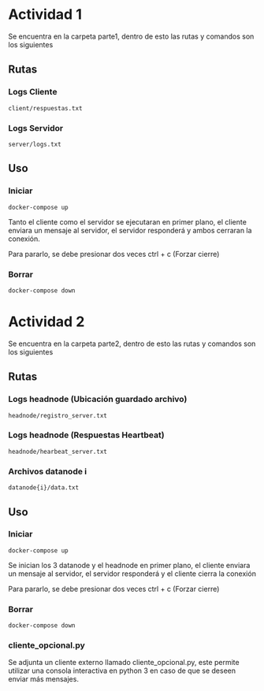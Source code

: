 # Actividad 1

Se encuentra en la carpeta parte1, dentro de esto las rutas y comandos son los siguientes

## Rutas

### Logs Cliente

    client/respuestas.txt

### Logs Servidor

    server/logs.txt

## Uso

### Iniciar

    docker-compose up

Tanto el cliente como el servidor se ejecutaran en primer plano, el cliente enviara un mensaje al servidor, el servidor responderá y ambos cerraran la conexión.

Para pararlo, se debe presionar dos veces ctrl + c (Forzar cierre)

### Borrar

    docker-compose down

# Actividad 2

Se encuentra en la carpeta parte2, dentro de esto las rutas y comandos son los siguientes

## Rutas

### Logs headnode (Ubicación guardado archivo)

    headnode/registro_server.txt

### Logs headnode (Respuestas Heartbeat)

    headnode/hearbeat_server.txt

### Archivos datanode i

    datanode{i}/data.txt

## Uso

### Iniciar

    docker-compose up

Se inician los 3 datanode y el headnode en primer plano, el cliente enviara un mensaje al servidor, el servidor responderá y el cliente cierra la conexión

Para pararlo, se debe presionar dos veces ctrl + c (Forzar cierre)

### Borrar

    docker-compose down

### cliente_opcional.py

Se adjunta un cliente externo llamado cliente_opcional.py, este permite utilizar una consola interactiva en python 3 en caso de que se deseen enviar más mensajes.
